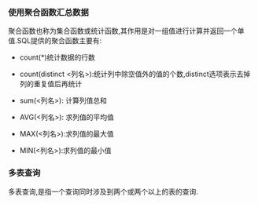 ### 使用聚合函数汇总数据

聚合函数也称为集合函数或统计函数,其作用是对一组值进行计算并返回一个单值.SQL提供的聚合函数主要有:

* count(*)统计数据的行数

* count(distinct <列名>):统计列中除空值外的值的个数,distinct选项表示去掉列的重复值后再统计

* sum(<列名>): 计算列值总和

* AVG(<列名>): 求列值的平均值

* MAX(<列名>):求列值的最大值

* MIN(<列名>):求列值的最小值

### 多表查询

多表查询,是指一个查询同时涉及到两个或两个以上的表的查询.